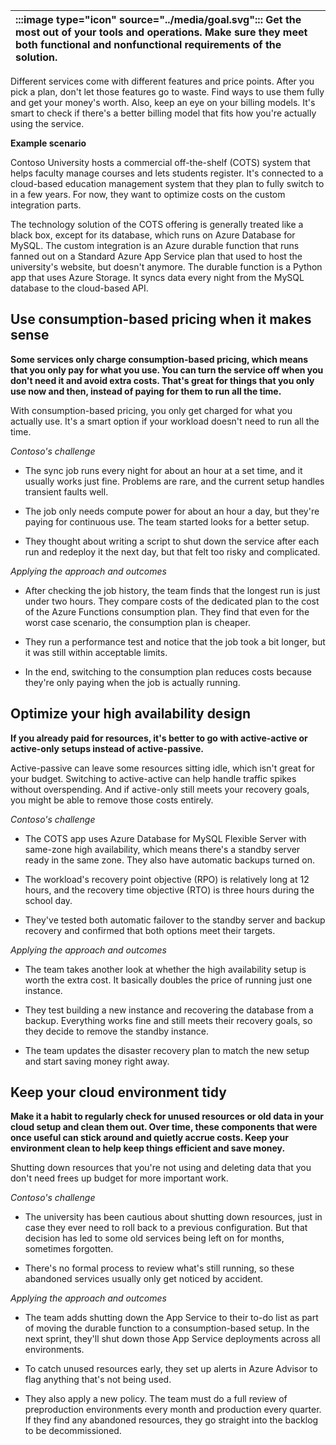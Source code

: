 | :::image type="icon" source="../media/goal.svg"::: Get the most out of your tools and operations. Make sure they meet both functional and nonfunctional requirements of the solution. |
| :----------------------------------------------------------------------------------------------------------------------------- |

Different services come with different features and price points. After you pick a plan, don't let those features go to waste. Find ways to use them fully and get your money's worth. Also, keep an eye on your billing models. It's smart to check if there's a better billing model that fits how you're actually using the service.

**Example scenario**

Contoso University hosts a commercial off-the-shelf (COTS) system that helps faculty manage courses and lets students register. It's connected to a cloud-based education management system that they plan to fully switch to in a few years. For now, they want to optimize costs on the custom integration parts.

The technology solution of the COTS offering is generally treated like a black box, except for its database, which runs on Azure Database for MySQL. The custom integration is an Azure durable function that runs fanned out on a Standard Azure App Service plan that used to host the university's website, but doesn't anymore. The durable function is a Python app that uses Azure Storage. It syncs data every night from the MySQL database to the cloud-based API.

## Use consumption-based pricing when it makes sense

**Some services only charge consumption-based pricing, which means that you only pay for what you use. You can turn the service off when you don't need it and avoid extra costs. That's great for things that you only use now and then, instead of paying for them to run all the time.**

With consumption-based pricing, you only get charged for what you actually use. It's a smart option if your workload doesn't need to run all the time.

*Contoso's challenge*

- The sync job runs every night for about an hour at a set time, and it usually works just fine. Problems are rare, and the current setup handles transient faults well.

- The job only needs compute power for about an hour a day, but they're paying for continuous use. The team started looks for a better setup.

- They thought about writing a script to shut down the service after each run and redeploy it the next day, but that felt too risky and complicated.

*Applying the approach and outcomes*

- After checking the job history, the team finds that the longest run is just under two hours. They compare costs of the dedicated plan to the cost of the Azure Functions consumption plan. They find that even for the worst case scenario, the consumption plan is cheaper.

- They run a performance test and notice that the job took a bit longer, but it was still within acceptable limits.

- In the end, switching to the consumption plan reduces costs because they're only paying when the job is actually running.

## Optimize your high availability design

**If you already paid for resources, it's better to go with active-active or active-only setups instead of active-passive.**

Active-passive can leave some resources sitting idle, which isn't great for your budget. Switching to active-active can help handle traffic spikes without overspending. And if active-only still meets your recovery goals, you might be able to remove those costs entirely.

*Contoso's challenge*

- The COTS app uses Azure Database for MySQL Flexible Server with same-zone high availability, which means there's a standby server ready in the same zone. They also have automatic backups turned on.

- The workload's recovery point objective (RPO) is relatively long at 12 hours, and the recovery time objective (RTO) is three hours during the school day.
- They've tested both automatic failover to the standby server and backup recovery and confirmed that both options meet their targets.

*Applying the approach and outcomes*

- The team takes another look at whether the high availability setup is worth the extra cost. It basically doubles the price of running just one instance.

- They test building a new instance and recovering the database from a backup. Everything works fine and still meets their recovery goals, so they decide to remove the standby instance.
- The team updates the disaster recovery plan to match the new setup and start saving money right away.

## Keep your cloud environment tidy

**Make it a habit to regularly check for unused resources or old data in your cloud setup and clean them out. Over time, these components that were once useful can stick around and quietly accrue costs. Keep your environment clean to help keep things efficient and save money.**

Shutting down resources that you're not using and deleting data that you don't need frees up budget for more important work.

*Contoso's challenge*

- The university has been cautious about shutting down resources, just in case they ever need to roll back to a previous configuration. But that decision has led to some old services being left on for months, sometimes forgotten.

- There's no formal process to review what's still running, so these abandoned services usually only get noticed by accident.

*Applying the approach and outcomes*

- The team adds shutting down the App Service to their to-do list as part of moving the durable function to a consumption-based setup. In the next sprint, they'll shut down those App Service deployments across all environments.

- To catch unused resources early, they set up alerts in Azure Advisor to flag anything that's not being used.
- They also apply a new policy. The team must do a full review of preproduction environments every month and production every quarter. If they find any abandoned resources, they go straight into the backlog to be decommissioned.